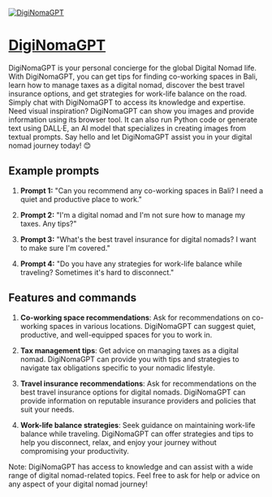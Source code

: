 [![DigiNomaGPT](https://files.oaiusercontent.com/file-9YeiPhdnMaT35fcTFCvHvR0r?se=2023-11-15T06%3A39%3A43Z&sp=r&sv=2021-08-06&sr=b&rscc=max-age%3D3599%2C%20immutable&rscd=attachment%3B%20filename%3DDigiNoma.AI300x300.jpeg&sig=93XTufI5OXFgijQ/JrUdHF0NNzl/9kLE5b/Zq93f8b4%3D)](https://chat.openai.com/g/g-eem4SP68K-diginomagpt)

# [DigiNomaGPT](https://chat.openai.com/g/g-eem4SP68K-diginomagpt)

DigiNomaGPT is your personal concierge for the global Digital Nomad life. With DigiNomaGPT, you can get tips for finding co-working spaces in Bali, learn how to manage taxes as a digital nomad, discover the best travel insurance options, and get strategies for work-life balance on the road. Simply chat with DigiNomaGPT to access its knowledge and expertise. Need visual inspiration? DigiNomaGPT can show you images and provide information using its browser tool. It can also run Python code or generate text using DALL·E, an AI model that specializes in creating images from textual prompts. Say hello and let DigiNomaGPT assist you in your digital nomad journey today! 😊

## Example prompts

1. **Prompt 1:** "Can you recommend any co-working spaces in Bali? I need a quiet and productive place to work."

2. **Prompt 2:** "I'm a digital nomad and I'm not sure how to manage my taxes. Any tips?"

3. **Prompt 3:** "What's the best travel insurance for digital nomads? I want to make sure I'm covered."

4. **Prompt 4:** "Do you have any strategies for work-life balance while traveling? Sometimes it's hard to disconnect."

## Features and commands

1. **Co-working space recommendations**: Ask for recommendations on co-working spaces in various locations. DigiNomaGPT can suggest quiet, productive, and well-equipped spaces for you to work in.

2. **Tax management tips**: Get advice on managing taxes as a digital nomad. DigiNomaGPT can provide you with tips and strategies to navigate tax obligations specific to your nomadic lifestyle.

3. **Travel insurance recommendations**: Ask for recommendations on the best travel insurance options for digital nomads. DigiNomaGPT can provide information on reputable insurance providers and policies that suit your needs.

4. **Work-life balance strategies**: Seek guidance on maintaining work-life balance while traveling. DigiNomaGPT can offer strategies and tips to help you disconnect, relax, and enjoy your journey without compromising your productivity.

Note: DigiNomaGPT has access to knowledge and can assist with a wide range of digital nomad-related topics. Feel free to ask for help or advice on any aspect of your digital nomad journey!